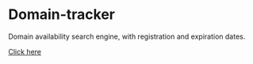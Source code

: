 # Domain-tracker
Domain availability search engine, with registration and expiration dates.

[Click here](https://aminmboankod.github.io/Domain-Tracker/)
